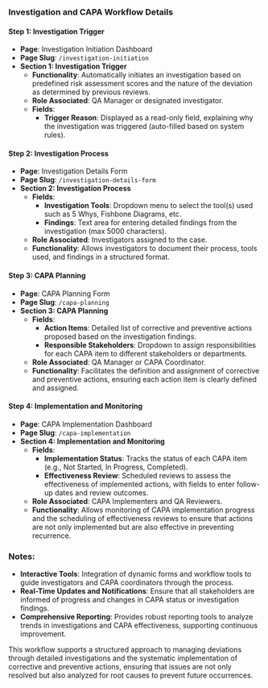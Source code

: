### Investigation and CAPA Workflow Details

#### Step 1: Investigation Trigger

*   **Page**: Investigation Initiation Dashboard
*   **Page Slug**: `/investigation-initiation`
*   **Section 1: Investigation Trigger**
    *   **Functionality**: Automatically initiates an investigation based on predefined risk assessment scores and the nature of the deviation as determined by previous reviews.
    *   **Role Associated**: QA Manager or designated investigator.
    *   **Fields**:
        *   **Trigger Reason**: Displayed as a read-only field, explaining why the investigation was triggered (auto-filled based on system rules).

#### Step 2: Investigation Process

*   **Page**: Investigation Details Form
*   **Page Slug**: `/investigation-details-form`
*   **Section 2: Investigation Process**
    *   **Fields**:
        *   **Investigation Tools**: Dropdown menu to select the tool(s) used such as 5 Whys, Fishbone Diagrams, etc.
        *   **Findings**: Text area for entering detailed findings from the investigation (max 5000 characters).
    *   **Role Associated**: Investigators assigned to the case.
    *   **Functionality**: Allows investigators to document their process, tools used, and findings in a structured format.

#### Step 3: CAPA Planning

*   **Page**: CAPA Planning Form
*   **Page Slug**: `/capa-planning`
*   **Section 3: CAPA Planning**
    *   **Fields**:
        *   **Action Items**: Detailed list of corrective and preventive actions proposed based on the investigation findings.
        *   **Responsible Stakeholders**: Dropdown to assign responsibilities for each CAPA item to different stakeholders or departments.
    *   **Role Associated**: QA Manager or CAPA Coordinator.
    *   **Functionality**: Facilitates the definition and assignment of corrective and preventive actions, ensuring each action item is clearly defined and assigned.

#### Step 4: Implementation and Monitoring

*   **Page**: CAPA Implementation Dashboard
*   **Page Slug**: `/capa-implementation`
*   **Section 4: Implementation and Monitoring**
    *   **Fields**:
        *   **Implementation Status**: Tracks the status of each CAPA item (e.g., Not Started, In Progress, Completed).
        *   **Effectiveness Review**: Scheduled reviews to assess the effectiveness of implemented actions, with fields to enter follow-up dates and review outcomes.
    *   **Role Associated**: CAPA Implementers and QA Reviewers.
    *   **Functionality**: Allows monitoring of CAPA implementation progress and the scheduling of effectiveness reviews to ensure that actions are not only implemented but are also effective in preventing recurrence.

### Notes:

*   **Interactive Tools**: Integration of dynamic forms and workflow tools to guide investigators and CAPA coordinators through the process.
*   **Real-Time Updates and Notifications**: Ensure that all stakeholders are informed of progress and changes in CAPA status or investigation findings.
*   **Comprehensive Reporting**: Provides robust reporting tools to analyze trends in investigations and CAPA effectiveness, supporting continuous improvement.

This workflow supports a structured approach to managing deviations through detailed investigations and the systematic implementation of corrective and preventive actions, ensuring that issues are not only resolved but also analyzed for root causes to prevent future occurrences.